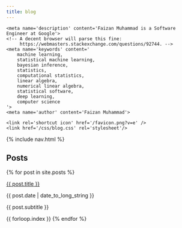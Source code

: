 ```yaml
---
title: blog
---
```


<html>
<head>
    <title>Faizan Muhammad</title>
    <meta charset='UTF-8'>
    <meta content='width=device-width, initial-scale=1' name='viewport'/>

    <meta name='description' content='Faizan Muhammad is a Software Engineer at Google'>
    <!-- A decent browser will parse this fine:
         https://webmasters.stackexchange.com/questions/92744. -->
    <meta name='keywords' content='
        machine learning,
        statistical machine learning,
        bayesian inference,
        statistics,
        computational statistics,
        linear algebra,
        numerical linear algebra,
        statistical software,
        deep learning,
        computer science
    '>
    <meta name='author' content='Faizan Muhammad'>

    <link rel='shortcut icon' href='/favicon.png?v=e' />
    <link href='/css/blog.css' rel='stylesheet'/>

</head>
<body>
    {% include nav.html %}
    <div id='blog' class='wrap'>
        <div id='intro'>
        </div>
        <div id='posts' class='section'>
	    <h2> Posts </h2>
            {% for post in site.posts %}
                <div class='post-row'>
                    <p class='post-title'>
                        <a href="{{ post.url }}">
                            {{ post.title }}
                        </a>
                    </p>
                    <p class='post-date'>
                        {{ post.date | date_to_long_string }}
                    </p>
                </div>
                <p class='post-subtitle'>
                    {{ post.subtitle }}
                </p>
                <span class='hidden'>{{ forloop.index }}</span>
            {% endfor %}
        </div>
    </div>
</body>
</html>
